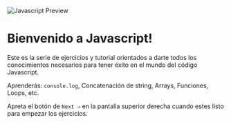 ![Javascript Preview](https://ucarecdn.com/b6fd7d5e-09ac-4f1f-8546-ce8732be63f9/)

# Bienvenido a Javascript!

Este es la serie de ejercicios y tutorial orientados a darte todos los conocimientos necesarios para tener éxito en el mundo del código Javascript.

Aprenderás: `console.log`, Concatenación de string, Arrays, Funciones, Loops, etc. 

Apreta el botón de `Next →`  en la pantalla superior derecha cuando estes listo para empezar los ejercicios.